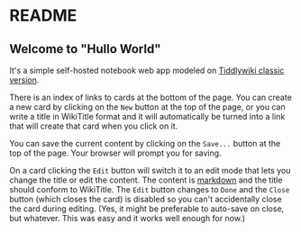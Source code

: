 # README

## Welcome to "Hullo World"

It's a simple self-hosted notebook web app modeled on [Tiddlywiki classic version](http://classic.tiddlywiki.com/).

There is an index of links to cards at the bottom of the page.  You can create a new card by clicking on the `New` button at the top of the page, or you can write a title in WikiTitle format and it will automatically be turned into a link that will create that card when you click on it.

You can save the current content by clicking on the `Save...` button at the top of the page.  Your browser will prompt you for saving.

On a card clicking the `Edit` button will switch it to an edit mode that lets you change the title or edit the content.  The content is [markdown](https://github.com/adam-p/markdown-here/wiki/Markdown-Cheatsheet) and the title should conform to WikiTitle.  The `Edit` button changes to `Done` and the `Close` button (which closes the card) is disabled so you can't accidentally close the card during editing.  (Yes, it might be preferable to auto-save on close, but whatever.  This was easy and it works well enough for now.)
